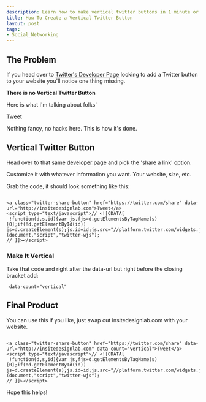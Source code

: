 ```yaml
--- 
description: Learn how to make vertical twitter buttons in 1 minute or less. No hacks or cheats, just the way Twitter wants you to do it.
title: How To Create a Vertical Twitter Button
layout: post
tags: 
- Social_Networking
---
```

## The Problem

If you head over to <a href="https://twitter.com/about/resources/buttons">Twitter's Developer Page</a> looking to add a Twitter button to your website you'll notice one thing missing.

**There is no Vertical Twitter Button**

Here is what I'm talking about folks'

<a class="twitter-share-button" href="https://twitter.com/share" data-url="http://insitedesignlab.com" data-count="vertical">Tweet</a><script type="text/javascript">// <![CDATA[
 !function(d,s,id){var js,fjs=d.getElementsByTagName(s)[0];if(!d.getElementById(id)) js=d.createElement(s);js.id=id;js.src="//platform.twitter.com/widgets.js";fjs.parentNode.insertBefore(js,fjs);}} (document,"script","twitter-wjs");
// ]]></script>

Nothing fancy, no hacks here. This is how it's done.
## Vertical Twitter Button
Head over to that same <a href="https://twitter.com/about/resources/buttons">developer page</a> and pick the 'share a link' option.

Customize it with whatever information you want. Your website, size, etc.

Grab the code, it should look something like this:
<pre class="prettyprint" rel="HTML"><code lang="xhtml">
&lt;a class="twitter-share-button" href="https://twitter.com/share" data-url="http://insitedesignlab.com">Tweet&lt;/a>
&lt;script type="text/javascript">// &lt;![CDATA[
 !function(d,s,id){var js,fjs=d.getElementsByTagName(s)[0];if(!d.getElementById(id)) js=d.createElement(s);js.id=id;js.src="//platform.twitter.com/widgets.js";fjs.parentNode.insertBefore(js,fjs);}} (document,"script","twitter-wjs");
// ]]>&lt;/script>
</code></pre>

### Make It Vertical

Take that code and right after the data-url but right before the closing bracket add:

<pre><code lang="xhtml"> data-count="vertical" </code></pre>

## Final Product

You can use this if you like, just swap out insitedesignlab.com with your website.

<pre rel="HTML" class="prettyprint"><code lang="xhtml">
&lt;a class="twitter-share-button" href="https://twitter.com/share" data-url="http://insitedesignlab.com" data-count="vertical">Tweet&lt;/a>
&lt;script type="text/javascript">// &lt;![CDATA[
 !function(d,s,id){var js,fjs=d.getElementsByTagName(s)[0];if(!d.getElementById(id)) js=d.createElement(s);js.id=id;js.src="//platform.twitter.com/widgets.js";fjs.parentNode.insertBefore(js,fjs);}} (document,"script","twitter-wjs");
// ]]>&lt;/script>
</code></pre>

Hope this helps!
